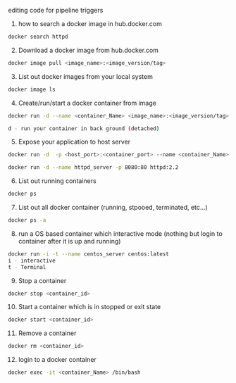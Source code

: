 editing code for pipeline triggers
1. how to search a docker image in hub.docker.com
```sh
docker search httpd
```
2. Download a docker image from hub.docker.com
```sh
docker image pull <image_name>:<image_version/tag>
```

3. List out docker images from your local system
```sh
docker image ls
```

4. Create/run/start a docker container from image
```sh
docker run -d --name <container_Name> <image_name>:<image_version/tag>

d - run your container in back ground (detached)
```

5. Expose your application to host server
```sh
docker run -d  -p <host_port>:<container_port> --name <container_Name> <image_name>:<Image_version/tag>

docker run -d --name httpd_server -p 8080:80 httpd:2.2
```

6. List out running containers
```sh
docker ps
```

7. List out all docker container (running, stpooed, terminated, etc...)
```sh
docker ps -a
```

8. run a OS based container which interactive mode (nothing but login to container after it is up and running)

```sh
docker run -i -t --name centos_server centos:latest
i - interactive
t - Terminal
```

9. Stop a container 
```sh
docker stop <container_id>
```

10. Start a container which is in stopped or exit state

```sh
docker start <container_id>
```
11. Remove a container

```sh
docker rm <container_id>
```

12. login to a docker container
```sh
docker exec -it <container_Name> /bin/bash
```
